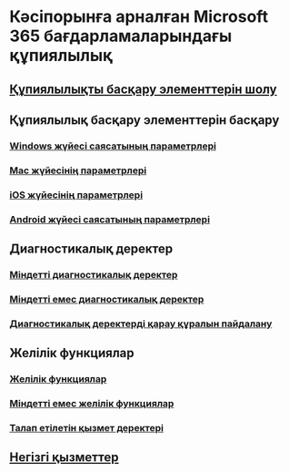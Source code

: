 # Кәсіпорынға арналған Microsoft 365 бағдарламаларындағы құпиялылық

## [Құпиялылықты басқару элементтерін шолу](overview-privacy-controls.md)

## Құпиялылық басқару элементтерін басқару
### [Windows жүйесі саясатының параметрлері](manage-privacy-controls.md)
### [Mac жүйесінің параметрлері](mac-privacy-preferences.md)
### [iOS жүйесінің параметрлері](ios-privacy-preferences.md)
### [Android жүйесі саясатының параметрлері](android-privacy-controls.md)

## Диагностикалық деректер
### [Міндетті диагностикалық деректер](required-diagnostic-data.md)
### [Міндетті емес диагностикалық деректер](optional-diagnostic-data.md)
### [Диагностикалық деректерді қарау құралын пайдалану](https://support.office.com/article/cf761ce9-d805-4c60-a339-4e07f3182855)

## Желілік функциялар
### [Желілік функциялар](connected-experiences.md)
### [Міндетті емес желілік функциялар](optional-connected-experiences.md)
### [Талап етілетін қызмет деректері](required-service-data.md)

## [Негізгі қызметтер](essential-services.md)